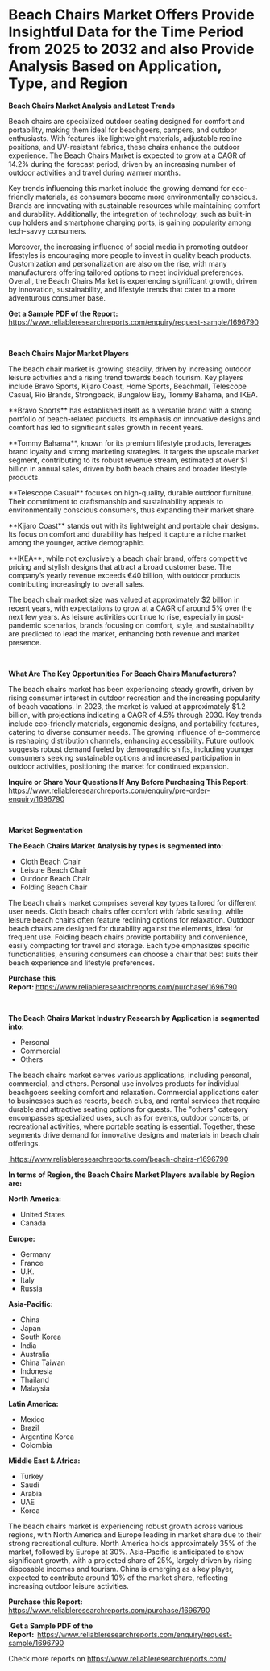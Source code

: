 <p><h1>Beach Chairs Market Offers Provide Insightful Data for the Time Period from 2025 to 2032 and also Provide Analysis Based on Application, Type, and Region</h1></p><p><strong>Beach Chairs Market Analysis and Latest Trends</strong></p>
<p><p>Beach chairs are specialized outdoor seating designed for comfort and portability, making them ideal for beachgoers, campers, and outdoor enthusiasts. With features like lightweight materials, adjustable recline positions, and UV-resistant fabrics, these chairs enhance the outdoor experience. The Beach Chairs Market is expected to grow at a CAGR of 14.2% during the forecast period, driven by an increasing number of outdoor activities and travel during warmer months.</p><p>Key trends influencing this market include the growing demand for eco-friendly materials, as consumers become more environmentally conscious. Brands are innovating with sustainable resources while maintaining comfort and durability. Additionally, the integration of technology, such as built-in cup holders and smartphone charging ports, is gaining popularity among tech-savvy consumers. </p><p>Moreover, the increasing influence of social media in promoting outdoor lifestyles is encouraging more people to invest in quality beach products. Customization and personalization are also on the rise, with many manufacturers offering tailored options to meet individual preferences. Overall, the Beach Chairs Market is experiencing significant growth, driven by innovation, sustainability, and lifestyle trends that cater to a more adventurous consumer base.</p></p>
<p><strong>Get a Sample PDF of the Report:&nbsp;</strong> <a href="https://www.reliableresearchreports.com/enquiry/request-sample/1696790?utm_campaign=3262&utm_medium=2&utm_source=Github&utm_content=ia&utm_term=01042025&utm_id=beach-chairs">https://www.reliableresearchreports.com/enquiry/request-sample/1696790</a></p>
<p>&nbsp;</p>
<p><strong>Beach Chairs Major Market Players</strong></p>
<p><p>The beach chair market is growing steadily, driven by increasing outdoor leisure activities and a rising trend towards beach tourism. Key players include Bravo Sports, Kijaro Coast, Home Sports, Beachmall, Telescope Casual, Rio Brands, Strongback, Bungalow Bay, Tommy Bahama, and IKEA.</p><p>**Bravo Sports** has established itself as a versatile brand with a strong portfolio of beach-related products. Its emphasis on innovative designs and comfort has led to significant sales growth in recent years.</p><p>**Tommy Bahama**, known for its premium lifestyle products, leverages brand loyalty and strong marketing strategies. It targets the upscale market segment, contributing to its robust revenue stream, estimated at over $1 billion in annual sales, driven by both beach chairs and broader lifestyle products.</p><p>**Telescope Casual** focuses on high-quality, durable outdoor furniture. Their commitment to craftsmanship and sustainability appeals to environmentally conscious consumers, thus expanding their market share.</p><p>**Kijaro Coast** stands out with its lightweight and portable chair designs. Its focus on comfort and durability has helped it capture a niche market among the younger, active demographic.</p><p>**IKEA**, while not exclusively a beach chair brand, offers competitive pricing and stylish designs that attract a broad customer base. The company’s yearly revenue exceeds €40 billion, with outdoor products contributing increasingly to overall sales.</p><p>The beach chair market size was valued at approximately $2 billion in recent years, with expectations to grow at a CAGR of around 5% over the next few years. As leisure activities continue to rise, especially in post-pandemic scenarios, brands focusing on comfort, style, and sustainability are predicted to lead the market, enhancing both revenue and market presence.</p></p>
<p>&nbsp;</p>
<p><strong>What Are The Key Opportunities For Beach Chairs Manufacturers?</strong></p>
<p><p>The beach chairs market has been experiencing steady growth, driven by rising consumer interest in outdoor recreation and the increasing popularity of beach vacations. In 2023, the market is valued at approximately $1.2 billion, with projections indicating a CAGR of 4.5% through 2030. Key trends include eco-friendly materials, ergonomic designs, and portability features, catering to diverse consumer needs. The growing influence of e-commerce is reshaping distribution channels, enhancing accessibility. Future outlook suggests robust demand fueled by demographic shifts, including younger consumers seeking sustainable options and increased participation in outdoor activities, positioning the market for continued expansion.</p></p>
<p><strong>Inquire or Share Your Questions If Any Before Purchasing This Report:</strong> <a href="https://www.reliableresearchreports.com/enquiry/pre-order-enquiry/1696790?utm_campaign=3262&utm_medium=2&utm_source=Github&utm_content=ia&utm_term=01042025&utm_id=beach-chairs">https://www.reliableresearchreports.com/enquiry/pre-order-enquiry/1696790</a></p>
<p>&nbsp;</p>
<p><strong>Market Segmentation</strong></p>
<p><strong>The Beach Chairs Market Analysis by types is segmented into:</strong></p>
<p><ul><li>Cloth Beach Chair</li><li>Leisure Beach Chair</li><li>Outdoor Beach Chair</li><li>Folding Beach Chair</li></ul></p>
<p><p>The beach chairs market comprises several key types tailored for different user needs. Cloth beach chairs offer comfort with fabric seating, while leisure beach chairs often feature reclining options for relaxation. Outdoor beach chairs are designed for durability against the elements, ideal for frequent use. Folding beach chairs provide portability and convenience, easily compacting for travel and storage. Each type emphasizes specific functionalities, ensuring consumers can choose a chair that best suits their beach experience and lifestyle preferences.</p></p>
<p><strong>Purchase this Report:&nbsp;</strong><a href="https://www.reliableresearchreports.com/purchase/1696790?utm_campaign=3262&utm_medium=2&utm_source=Github&utm_content=ia&utm_term=01042025&utm_id=beach-chairs">https://www.reliableresearchreports.com/purchase/1696790</a></p>
<p>&nbsp;</p>
<p><strong>The Beach Chairs Market Industry Research by Application is segmented into:</strong></p>
<p><ul><li>Personal</li><li>Commercial</li><li>Others</li></ul></p>
<p><p>The beach chairs market serves various applications, including personal, commercial, and others. Personal use involves products for individual beachgoers seeking comfort and relaxation. Commercial applications cater to businesses such as resorts, beach clubs, and rental services that require durable and attractive seating options for guests. The "others" category encompasses specialized uses, such as for events, outdoor concerts, or recreational activities, where portable seating is essential. Together, these segments drive demand for innovative designs and materials in beach chair offerings.</p></p>
<p><a href="https://www.reliableresearchreports.com/beach-chairs-r1696790?utm_campaign=3262&utm_medium=2&utm_source=Github&utm_content=ia&utm_term=01042025&utm_id=beach-chairs">&nbsp;https://www.reliableresearchreports.com/beach-chairs-r1696790</a></p>
<p><strong>In terms of Region, the Beach Chairs Market Players available by Region are:</strong></p>
<p>
    <p> <strong> North America: </strong>
        <ul>
            <li>United States</li>
            <li>Canada</li>
        </ul>
        </p> 
    <p> <strong> Europe: </strong>
        <ul>
            <li>Germany</li>
            <li>France</li>
            <li>U.K.</li>
            <li>Italy</li>
            <li>Russia</li>
        </ul>
        </p> 
    <p> <strong> Asia-Pacific: </strong>
        <ul>
            <li>China</li>
            <li>Japan</li>
            <li>South Korea</li>
            <li>India</li>
            <li>Australia</li>
            <li>China Taiwan</li>
            <li>Indonesia</li>
            <li>Thailand</li>
            <li>Malaysia</li>
        </ul>
        </p> 
    <p> <strong> Latin America: </strong>
        <ul>
            <li>Mexico</li>
            <li>Brazil</li>
            <li>Argentina Korea</li>
            <li>Colombia</li>
        </ul>
        </p> 
    <p> <strong> Middle East & Africa: </strong>
        <ul>
            <li>Turkey</li>
            <li>Saudi</li>
            <li>Arabia</li>
            <li>UAE</li>
            <li>Korea</li>
        </ul>
    </p>
    </p>
<p><p>The beach chairs market is experiencing robust growth across various regions, with North America and Europe leading in market share due to their strong recreational culture. North America holds approximately 35% of the market, followed by Europe at 30%. Asia-Pacific is anticipated to show significant growth, with a projected share of 25%, largely driven by rising disposable incomes and tourism. China is emerging as a key player, expected to contribute around 10% of the market share, reflecting increasing outdoor leisure activities.</p></p>
<p><strong>Purchase this Report: </strong><a href="https://www.reliableresearchreports.com/purchase/1696790?utm_campaign=3262&utm_medium=2&utm_source=Github&utm_content=ia&utm_term=01042025&utm_id=beach-chairs">https://www.reliableresearchreports.com/purchase/1696790</a></p>
<p>&nbsp;<strong>Get a Sample PDF of the Report:&nbsp;&nbsp;</strong><a href="https://www.reliableresearchreports.com/enquiry/request-sample/1696790?utm_campaign=3262&utm_medium=2&utm_source=Github&utm_content=ia&utm_term=01042025&utm_id=beach-chairs">https://www.reliableresearchreports.com/enquiry/request-sample/1696790</a></p>
<p><strong></strong></p>
<p>Check more reports on <a href="https://www.reliableresearchreports.com/?utm_campaign=3262&utm_medium=2&utm_source=Github&utm_content=ia&utm_term=01042025&utm_id=beach-chairs">https://www.reliableresearchreports.com/</a></p>